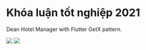 # Khóa luận tốt nghiệp 2021

Dean Hotel Manager with Flutter GetX pattern.

![](https://media.giphy.com/media/5un66NGf7PIf1GMJ0F/giphy.gif) ![](https://media.giphy.com/media/5un66NGf7PIf1GMJ0F/giphy.gif) 





